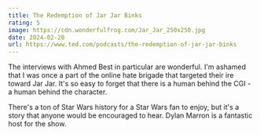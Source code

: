 ```yaml
---
title: The Redemption of Jar Jar Binks
rating: 5
image: https://cdn.wonderfulfrog.com/Jar_Jar_250x250.jpg
date: 2024-02-20
url: https://www.ted.com/podcasts/the-redemption-of-jar-jar-binks
---
```


The interviews with Ahmed Best in particular are wonderful. I'm ashamed that I was once a part of the online hate brigade that targeted their ire toward Jar Jar. It's so easy to forget that there is a human behind the CGI - a human behind the character.

There's a ton of Star Wars history for a Star Wars fan to enjoy, but it's a story that anyone would be encouraged to hear. Dylan Marron is a fantastic host for the show.

